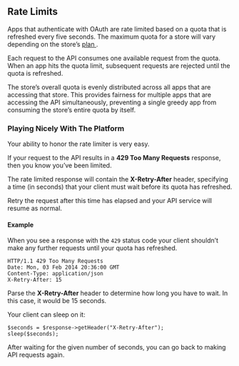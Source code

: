 ## <span class="jumptarget"> <a name="rate-limits_oauth"></a> Rate Limits </span>

Apps that authenticate with OAuth are rate limited based on a quota that is refreshed every five seconds. The maximum quota for a store will vary depending on the store’s <a href="https://www.bigcommerce.com/pricing/" target="_blank"> plan </a>.

Each request to the API consumes one available request from the quota. When an app hits the quota limit, subsequent requests are rejected until the quota is refreshed.

The store’s overall quota is evenly distributed across all apps that are accessing that store. This provides fairness for multiple apps that are accessing the API simultaneously, preventing a single greedy app from consuming the store’s entire quota by itself.

### Playing Nicely With The Platform

Your ability to honor the rate limiter is very easy.

If your request to the API results in a **429 Too Many Requests** response, then you know you’ve been limited.

The rate limited response will contain the **X-Retry-After** header, specifying a time (in seconds) that your client must wait before its quota has refreshed.

Retry the request after this time has elapsed and your API service will resume as normal.

#### Example

When you see a response with the `429` status code your client shouldn’t make any further requests until your quota has refreshed.

    HTTP/1.1 429 Too Many Requests
    Date: Mon, 03 Feb 2014 20:36:00 GMT
    Content-Type: application/json
    X-Retry-After: 15

Parse the **X-Retry-After** header to determine how long you have to wait. In this case, it would be 15 seconds.

Your client can sleep on it:

    $seconds = $response->getHeader("X-Retry-After");
    sleep($seconds);

After waiting for the given number of seconds, you can go back to making API requests again.
